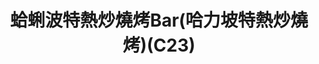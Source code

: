 ---
title: "蛤蜊波特熱炒燒烤Bar(哈力坡特熱炒燒烤)(C23)"
description: "蛤蜊波特熱炒燒烤Bar(哈力坡特熱炒燒烤)(C23)"
layout: shop
keywords:
  - 美食競賽
  - 台灣美食
  - 美食精選
datePublished: "2025-06-30"
dateModified: "2025-07-02"
city: "花蓮縣"
district: "花蓮市"
address: "花蓮縣花蓮市中山路福町夜市中山門C23"
phone: "0925557507"
geo: "23.97299292324586, 121.6121383447965"
google_map: "https://maps.app.goo.gl/q3AAsAdPSVpgp4RL6"
footinder: "https://footinder.com.tw/%E8%8A%B1%E8%93%AE%E7%B8%A3%E8%8A%B1%E8%93%AE%E5%B8%82/104432/"
official: "https://www.facebook.com/p/%E8%9B%A4%E8%9C%8A%E6%B3%A2%E7%89%B9-%E6%B5%B7%E9%AE%AE%E7%86%B1%E7%82%92%E5%95%A4%E9%85%92Bar-%E8%8A%B1%E8%93%AE%E6%9D%B1%E5%A4%A7%E9%96%80%E5%A4%9C%E5%B8%82%E4%BA%BA%E6%B0%A3%E7%BE%8E%E9%A3%9F%E5%B0%8F%E5%90%83%E9%A4%90%E9%A4%A8-100057456159104/"
award:
  - name: "夜市王"
    year: "2024"
    entries:
      - nightMarket: "東大門夜市"
        food_type: "牛肉"
        rank: "第六名"

---